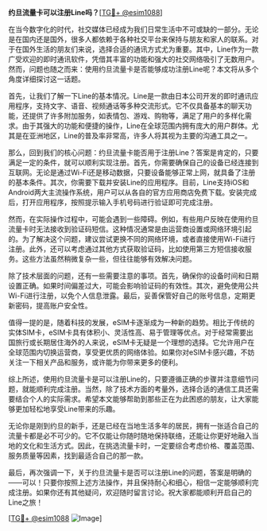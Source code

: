**约旦流量卡可以注册Line吗？**[[TG💪+ @esim1088](https://t.me/s/esim1088)]

在当今数字化的时代，社交媒体已经成为我们日常生活中不可或缺的一部分。无论是在国内还是国外，很多人都依赖于各种社交平台来保持与朋友和家人的联系。对于在国外生活的朋友们来说，选择合适的通讯方式尤为重要。其中，Line作为一款广受欢迎的即时通讯软件，凭借其丰富的功能和强大的社交网络吸引了无数用户。然而，问题也随之而来：使用约旦流量卡是否能够成功注册Line呢？本文将从多个角度详细探讨这一话题。

首先，让我们了解一下Line的基本情况。Line是一款由日本公司开发的即时通讯应用程序，支持文字、语音、视频通话等多种交流形式。它不仅具备基本的聊天功能，还提供了许多附加服务，如表情包、游戏、购物等，满足了用户的多样化需求。由于其强大的功能和便捷的操作，Line在全球范围内拥有庞大的用户群体。尤其是在亚洲地区，Line的普及率非常高，许多人将其视为主要的沟通工具之一。

那么，回到我们的核心问题：约旦流量卡能否用于注册Line？答案是肯定的，只要满足一定的条件，就可以顺利实现注册。首先，你需要确保自己的设备已经连接到互联网。无论是通过Wi-Fi还是移动数据，只要设备能够正常上网，就具备了注册的基本条件。其次，你需要下载并安装Line的应用程序。目前，Line支持iOS和Android两大主流操作系统，用户可以从各自的官方应用商店免费下载。安装完成后，打开应用程序，按照提示输入手机号码进行验证即可完成注册。

然而，在实际操作过程中，可能会遇到一些障碍。例如，有些用户反映在使用约旦流量卡时无法接收到验证码短信。这种情况通常是由运营商设置或网络环境引起的。为了解决这个问题，建议尝试更换不同的网络环境，或者直接使用Wi-Fi进行注册。此外，还可以考虑通过其他方式获取验证码，比如使用第三方短信接收服务。这些方法虽然稍微复杂一些，但往往能够有效解决问题。

除了技术层面的问题，还有一些需要注意的事项。首先，确保你的设备时间和日期设置正确。如果时间偏差过大，可能会影响验证码的有效性。其次，避免使用公共Wi-Fi进行注册，以免个人信息泄露。最后，妥善保管好自己的账号信息，定期更新密码，提高账户安全性。

值得一提的是，随着科技的发展，eSIM卡逐渐成为一种新的趋势。相比于传统的实体SIM卡，eSIM卡具有体积小、灵活性高、易于管理等优点。对于经常需要出国旅行或长期居住海外的人来说，eSIM卡无疑是一个理想的选择。它允许用户在全球范围内切换运营商，享受更优质的网络体验。如果你对eSIM卡感兴趣，不妨关注一下相关产品和服务，或许能为你带来更多的便利。

综上所述，使用约旦流量卡是可以注册Line的，只要遵循正确的步骤并注意细节问题，就能顺利完成注册。当然，除了技术方面的考量外，选择合适的通信工具还需要结合个人的实际需求。希望本文能够帮助到那些正在为此困惑的朋友，让大家能够更加轻松地享受Line带来的乐趣。

无论你是刚到约旦的新手，还是已经在当地生活多年的居民，拥有一张适合自己的流量卡都是必不可少的。它不仅能让你随时随地保持联络，还能让你更好地融入当地的文化和生活方式。因此，在挑选流量卡时，一定要综合考虑价格、覆盖范围、服务质量等因素，找到最适合自己的那一款。

最后，再次强调一下，关于约旦流量卡是否可以注册Line的问题，答案是明确的——可以！只要你按照上述方法操作，并且保持耐心和细心，相信一定能够顺利完成注册。如果你还有其他疑问，欢迎随时留言讨论。祝大家都能顺利开启自己的Line之旅！

[[TG💪+ @esim1088](https://t.me/s/esim1088) ![Image](https://i.postimg.cc/4NQfJmqS/Snipaste-2025-05-13-00-14-12.png)]